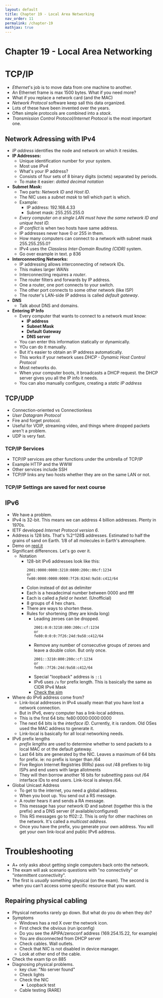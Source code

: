 ```yaml
---
layout: default
title: Chapter 19 - Local Area Networking
nav_order: 11
permalink: /chapter-19
mathjax: true
---
```


Chapter 19 - Local Area Networking
==================================

# TCP/IP

* *Ethernet*'s job is to move data from one machine to another.
* An Ethernet frame is max 1500 bytes. What if you need more?
* What if you replace a network card (and the MAC)
* *Network Protocol* software keep sall this data organized.
* Lots of these have been invented over the years.
* Often simple protocols are combined into a *stack*.
* *Transmission Control Protocol/Internet Protocol* is the most important one.

## Network Adressing with IPv4

* *IP address* identifies the node and network on which it resides.
* **IP Addresses:**
    * Unique identification number for your system.
    * Most use *IPv4*
    * What's your IP address?
    * Consists of four sets of 8 binary digits (octets) separated by periods.
    * To make it easier: *dotted decimal notation*
* **Submet Mask:**
    * Two parts: *Network ID* and *Host ID*.
    * The NIC uses a *subnet mask* to tell which part is which.
    * Example:
        * IP address: 192.168.4.33
        * Subnet mask: 255.255.255.0
    * *Every computer on a single LAN must have the same network ID and unique host ID.*
    * *IP conflict* is when two hosts have same address.
    * IP addresses never have 0 or 255 in them.
    * How many computers can connect to a network with subnet mask 255.255.255.0?
    * IPv4 uses the *Classless Inter-Domain Routing (CIDR)* system.
    * Go over example in text. p 836
* **Interconnecting Networks:**
    * IP addressing allows interconnecting of network IDs.
    * This makes larger *WANs*
    * Interconnecting requires a *router*.
    * The router filters and forwards by IP address.
    * One a router, one port connects to your switch.
    * The other port connects to some other network (like ISP)
    * The router's LAN-side IP address is called *default gateway*.
* **DNS**
    * Talk about DNS and domains.
* **Entering IP Info**
    * Every computer that wants to connect to a network must know:
        * **IP address**
        * **Subnet Mask**
        * **Default Gateway**
        * **DNS server**
    * You can enter this information statically or dynamically.
    * YOu can do it manually.
    * But it's easier to obtain an IP address automatically.
    * This works if your network uses *DHCP - Dynamic Host Control Protocol*
    * Most networks do.
    * When your computer boots, it broadcasts a DHCP request. the DHCP server gives you all the IP info it needs.
    * You can also manually configure, creating a *static IP address*
## TCP/UDP

* Connection-oriented vs Connectionless
* *User Datagram Protocol*
* Fire and forget protocol.
* Useful for VOIP, streaming video, and things where dropped packets aren't a problem.
* UDP is very fast.

### TCP/IP Services

* TCP/IP services are other functions under the umbrella of TCP/IP
* Example HTTP and the WWW
* Other services include SSH
* TCP/IP links any two hosts whether they are on the same LAN or not.

### TCP/IP Settings are saved for next course

## IPv6

* We have a problem.
* IPv4 is 32-bit. This means we can address 4 billion addresses. Plenty in 1970s.
* IETF developed *Internet Protocol version 6*.
* Address is 128 bits. That's %2^128$ addresses. Estimated to half the grains of sand on Earth. 1/8 of all molecules in Earth's atmosphere.
* Demo on [repl.it](https://repl.it)
* Significant differences. Let's go over it.
    * Notation
        * 128-bit IPv6 addresses look like this:
            ```
            2001:0000:0000:3210:0800:200c:00cf:1234
            or
            fe80:0000:0000:0000:7f26:024d:9a58:c412/64
            ```
        * Colon instead of dot as delimiter
        * Each is a hexadecimal number between 0000 and ffff
        * Each is called a *field* or *hextet*. (Unofficial)
        * 8 groups of 4 hex chars.
        * There are ways to shorten these.
        * Rules for shortening (they are kinda long)
            * Leading zeroes can be dropped.
                ```
                2001:0:0:3210:800:200c:cf:1234
                or
                fe80:0:0:0:7f26:24d:9a58:c412/64
                ```
            * Remove any number of consecutive groups of zeroes and leave a double colon. But only once.
                ```
                2001::3210:800:200c:cf:1234
                or
                fe80::7f26:24d:9a58:c412/64
                ```
            * Special "loopback" address is `::1`
            * IPv6 uses `/x` for prefix length. This is basically the same as CIDR IPv4 Mask
            * [Check the sim](http://totalsem.com/100x)
* Where do IPv6 address come from?
    * Link-local addresses in IPv4 usually mean that you have lost a network connection.
    * But in IPv6, every computer has a link-local address.
    * This is the first 64 bits: fe80:0000:0000:0000
    * The next 64 bits is the *interface ID*. Currently, it is random. Old OSes used the MAC address to generate it.
    * Link-local is basically for all local networking needs.
* IPv6 prefix lengths
    * *prefix lengths* are used to determine whether to send packets to a local MAC or ot the default gateway.
    * Last 64 bits are generated by the NIC. Leaves a maximum of 64 bits for prefix. ie: no prefix is longer than /64
    * Five Region Internet Registries (RIRs) pass out /48 prefixes to big ISPs and end users with large allotments
    * They will then borrow another 16 bits for subnetting pass out /64 interface IDs to end users. Link-local is always /64.
* Global Unicast Address
    * To get to the internet, you need a global address.
    * When you boot up. You send out a RS message.
    * A router hears it and sends a RA message.
    * This message has your network ID and subnet (together this is the prefix) and a DNS server (if available/configured)
    * This RS messages go to ff02::2. This is only for other machines on the network. It's called a *multicast address*.
    * Once you have the prefix, you generate your own address. You will get your own link-local and public IPv6 address.

# Troubleshooting

* A+ only asks about getting single computers back onto the network.
* The exam will ask scenario questions with "no connectivity" or "intermittent connectivity".
* The first is *usually* something physical (on the exam). The second is when you can't access some specific resource that you want.

## Repairing physical cabling

* Physical networks rarely go down. But what do you do when they do?
* Symptoms
    * Windows has a red X over the network icon.
    * First check the obvious (run ipconfig)
    * Do you see the APIPA/zeroconf address (169.254.15.22, for example)
    * You are disconnected from DHCP server
    * Check cables. Wall outlets.
    * Check that NIC is not disabled in device manager.
    * Look at other end of the cable.
* Check the exam tip on 885
* Diagnosing physical problems.
    * key clue: "No server found"
    * Check lights
    * Check the NIC
        * Loopback test
    * Cable testing (RARE)

